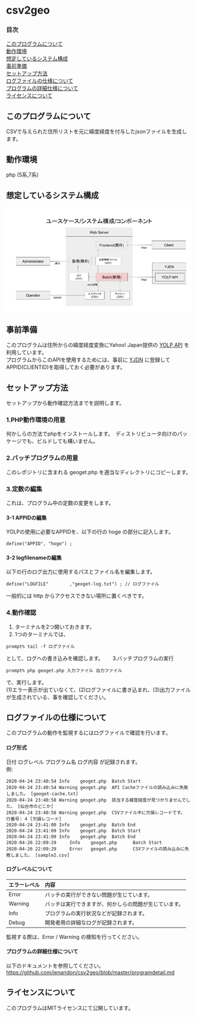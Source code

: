 # csv2geo

### 目次
[このプログラムについて](#mokuji001)  
[動作環境](#mokuji101)  
[想定しているシステム構成](#mokuji201)  
[事前準備](#mokuji301)  
[セットアップ方法](#mokuji401)  
[ログファイルの仕様について](#mokuji501)  
[プログラムの詳細仕様について](#mokuji601)  
[ライセンスについて](#mokuji002)  

<a id="mokuji001"></a>
## このプログラムについて
CSVで与えられた住所リストを元に緯度経度を付与したjsonファイルを生成します。

<a id="mokuji101"></a>
## 動作環境
php (5系,7系)

<a id="mokuji201"></a>
## 想定しているシステム構成
![diagram](systemdialog.png)

<a id="mokuji301"></a>
## 事前準備
このプログラムは住所からの緯度経度変換にYahoo! Japan提供の [YOLP API](https://developer.yahoo.co.jp/webapi/map/openlocalplatform/v1/geocoder.html) を利用しています。  
プログラムからこのAPIを使用するためには、事前に [YJDN](https://developer.yahoo.co.jp/) に登録してAPPID(CLIENTID)を取得しておく必要があります。  

<a id="mokuji401"></a>
## セットアップ方法
セットアップから動作確認方法までを説明します。

### 1.PHP動作環境の用意  
何かしらの方法でphpをインストールします。　ディストリビュータ向けのパッケージでも、ビルドしても構いません。
### 2.バッチプログラムの用意  
このレポジトリに含まれる geoget.php を適当なディレクトリにコピーします。
### 3.定数の編集  
これは、プログラム中の定数の変更をします。
#### 3-1 APPIDの編集  
YOLPの使用に必要なAPPIDを、以下の行の hoge の部分に記入します。  
```
define("APPID", "hoge") ;
```
#### 3-2 logfilenameの編集
以下の行のログ出力に使用するパスとファイル名を編集します。  
```
define("LOGFILE"        ,"geoget-log.txt") ; // ログファイル
```
一般的には http からアクセスできない場所に置くべきです。
### 4.動作確認
1. ターミナルを2つ開いておきます。  
2. 1つのターミナルでは、　　
```
prompt% tail -f ログファイル
```
として、ログへの書き込みを確認します。　　
3.バッチプログラムの実行　　
```
prompt% php geoget.php 入力ファイル 出力ファイル
```
で、実行します。  
(1)エラー表示が出ていなくて、(2)ログファイルに書き込まれ、(3)出力ファイルが生成されている、事を確認してください。


<a id="mokuji501"></a>
## ログファイルの仕様について
このプログラムの動作を監視するにはログファイルで確認を行います。  
#### ログ形式
日付 ログレベル プログラム名 ログ内容 が記録されます。  
例:  
```
2020-04-24 23:40:54	Info	geoget.php	Batch Start
2020-04-24 23:40:54	Warning	geoget.php	API Cacheファイルの読み込みに失敗しました。 [geoget-cache.txt]
2020-04-24 23:40:58	Warning	geoget.php	該当する緯度経度が見つかりませんでした。 [仙台市のどこか]
2020-04-24 23:40:58	Warning	geoget.php	CSVファイル中に欠損レコードです。 行番号: 4 [欠損レコード]
2020-04-24 23:41:00	Info	geoget.php	Batch End
2020-04-24 23:41:09	Info	geoget.php	Batch Start
2020-04-24 23:41:09	Info	geoget.php	Batch End
2020-04-26 22:09:29     Info    geoget.php      Batch Start
2020-04-26 22:09:29     Error   geoget.php      CSVファイルの読み込みに失敗しました。 [sample2.csv]
```
#### ログレベルについて

|エラーレベル|内容|
|:---|:---|
| Error   | バッチの実行ができない問題が生じています。            |
| Warning | バッチは実行できますが、何かしらの問題が生じています。 |
| Info    | プログラムの実行状況などが記録されます。              |
| Debug   | 開発者用の詳細なログが記録されます。                  |

監視する際は、Error / Warning の検知を行ってください。

<a id="mokuji601"></a>
#### プログラムの詳細仕様について
以下のドキュメントを参照してください。  
https://github.com/ienaridon/csv2geo/blob/master/programdetail.md

<a id="mokuji002"></a>
## ライセンスについて
このプログラムはMITライセンスにて公開しています。
